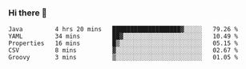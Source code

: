 ### Hi there 👋


<!--START_SECTION:waka-->
```text
Java         4 hrs 20 mins   ███████████████████▓░░░░░   79.26 % 
YAML         34 mins         ██▓░░░░░░░░░░░░░░░░░░░░░░   10.49 % 
Properties   16 mins         █▒░░░░░░░░░░░░░░░░░░░░░░░   05.15 % 
CSV          8 mins          ▓░░░░░░░░░░░░░░░░░░░░░░░░   02.67 % 
Groovy       3 mins          ▒░░░░░░░░░░░░░░░░░░░░░░░░   01.05 % 
```
<!--END_SECTION:waka-->

<!--
**ssrahul96/ssrahul96** is a ✨ _special_ ✨ repository because its `README.md` (this file) appears on your GitHub profile.

Here are some ideas to get you started:

- 🔭 I’m currently working on ...
- 🌱 I’m currently learning ...
- 👯 I’m looking to collaborate on ...
- 🤔 I’m looking for help with ...
- 💬 Ask me about ...
- 📫 How to reach me: ...
- 😄 Pronouns: ...
- ⚡ Fun fact: ...
-->
